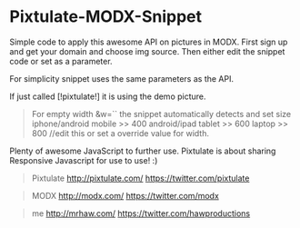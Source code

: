 Pixtulate-MODX-Snippet
======================

Simple code to apply this awesome API on pictures in MODX.
First sign up and get your domain and choose img source. 
Then either edit the snippet code or set as a parameter.

For simplicity snippet uses the same parameters as the API.

If just called [!pixtulate!] 
it is using the demo picture. 

> For empty width &w=`` the snippet automatically detects and set size
iphone/android mobile 	>> 	400
android/ipad tablet 	>> 	600
laptop 					>> 	800
//edit this or set a override value for width.

Plenty of awesome JavaScript to further use. Pixtulate is about sharing 
Responsive Javascript for use to use! :)

> Pixtulate
http://pixtulate.com/
https://twitter.com/pixtulate

> MODX
http://modx.com/
https://twitter.com/modx

> me
http://mrhaw.com/
https://twitter.com/hawproductions
